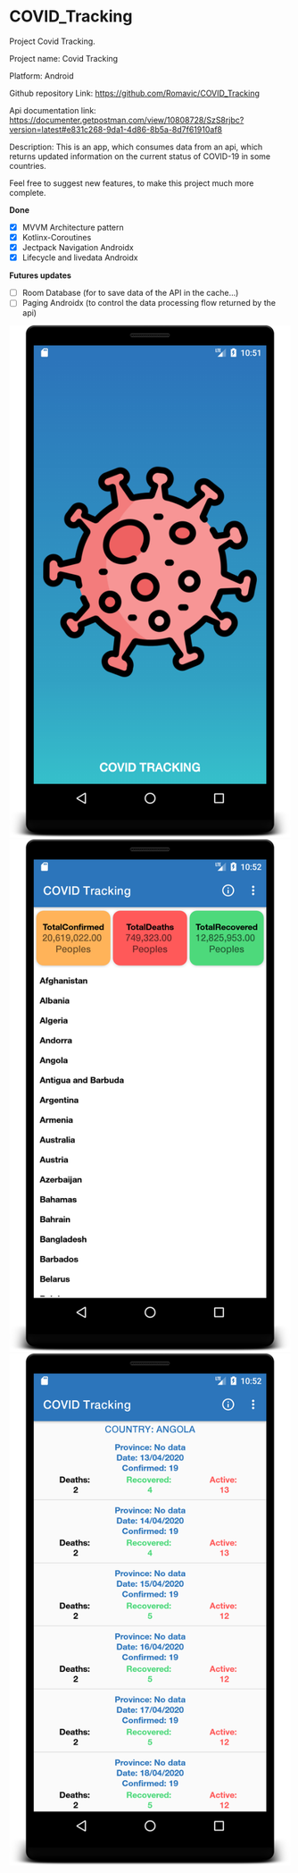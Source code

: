 # COVID_Tracking
Project Covid Tracking.

Project name: Covid Tracking

Platform: Android

Github repository Link: https://github.com/Romavic/COVID_Tracking

Api documentation link: https://documenter.getpostman.com/view/10808728/SzS8rjbc?version=latest#e831c268-9da1-4d86-8b5a-8d7f61910af8

Description: This is an app, which consumes data from an api, which returns updated information on the current status of COVID-19 in some countries.

Feel free to suggest new features, to make this project much more complete.

**Done**
- [x] MVVM Architecture pattern
- [x] Kotlinx-Coroutines
- [x] Jectpack Navigation Androidx
- [x] Lifecycle and livedata Androidx

**Futures updates**
- [ ] Room Database (for to save data of the API in the cache...)
- [ ] Paging Androidx (to control the data processing flow returned by the api)

![ScreenShot](https://github.com/Romavic/COVID_Tracking/blob/master/AppFolderUtil/image1.png)
![ScreenShot](https://github.com/Romavic/COVID_Tracking/blob/master/AppFolderUtil/image2.png)
![ScreenShot](https://github.com/Romavic/COVID_Tracking/blob/master/AppFolderUtil/image3.png)
